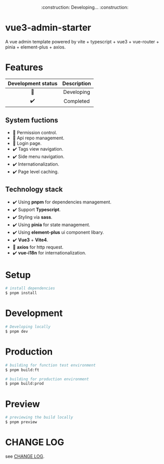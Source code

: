 
<p align="center">:construction: Developing... :construction:</p>

# vue3-admin-starter

A vue admin template powered by vite + typescript + vue3 + vue-router + pinia + element-plus + axios.

# Features

| Development status | Description |
| :---: | :---: |
| :construction: | Developing |
| :heavy_check_mark: | Completed |

## System fuctions

- :construction: Permission control.
- :construction: Api repo management.
- :construction: Login page.
- :heavy_check_mark: Tags view navigation.
- :heavy_check_mark: Side menu navigation.
- :heavy_check_mark: Internationalization.
- :heavy_check_mark: Page level caching.

## Technology stack

- :heavy_check_mark: Using **pnpm** for dependencies management.
- :heavy_check_mark: Support **Typescript**.
- :heavy_check_mark: Styling via **sass**.
- :heavy_check_mark: Using **pinia** for state management.
- :heavy_check_mark: Using **element-plus** ui component libary.
- :heavy_check_mark: **Vue3** + **Vite4**.
- :construction: **axios** for http request.
- :heavy_check_mark: **vue-i18n** for internationalization.

# Setup

```bash
# install dependencies
$ pnpm install

```

# Development

```bash
# Developing locally
$ pnpm dev
```

# Production

```bash
# building for function test environment
$ pnpm build:ft

# building for production environment
$ pnpm build:prod
```

# Preview

```bash
# previewing the build locally
$ pnpm preview
```

# CHANGE LOG

see [CHANGE LOG](./CHANGELOG.md).



